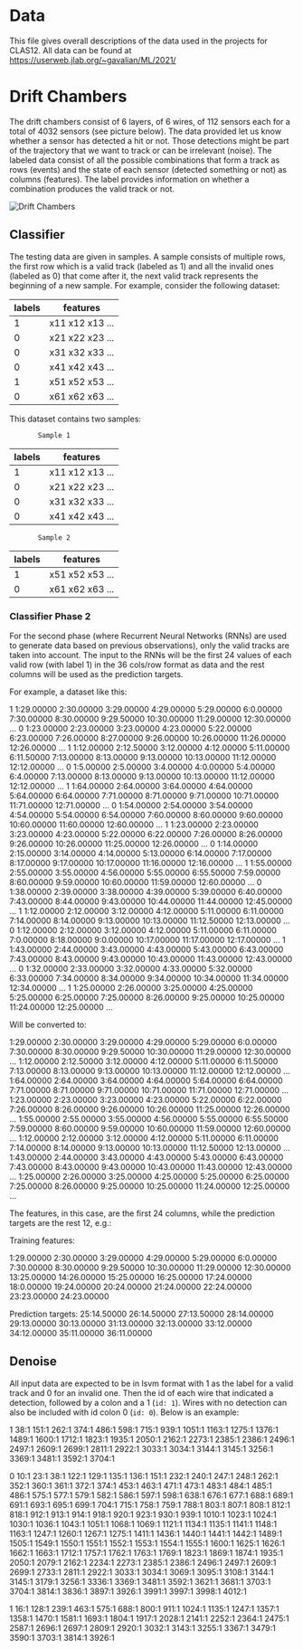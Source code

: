 # Data 

This file gives overall descriptions of the data used in the projects for CLAS12. All data can be found at https://userweb.jlab.org/~gavalian/ML/2021/


# Drift Chambers
The drift chambers consist of 6 layers, of 6 wires, of 112 sensors each for a total of 4032 sensors (see picture below). The data provided let us know whether a sensor
has detected a hit or not. Those detections might be part of the trajectory that we want to track or can be irrelevant (noise). The labeled data consist of all the possible combinations that form a track as rows (events) and the state of each sensor (detected something or not) as columns (features). The label provides information on whether a combination produces the valid track or not.

![Drift Chambers](https://crtc.cs.odu.edu/images/b/bf/Drift_Chambers.png)

## Classifier

The testing data are given in samples. A sample consists of multiple rows, the first row which is a valid track (labeled as 1) and all the invalid ones (labeled as 0) that come after it, the next valid track represents the beginning of a new sample. For example, consider the following dataset:

 | labels |     features     |
 |--------|------------------|
 |   1    |   x11 x12 x13 ...|
 |   0    |   x21 x22 x23 ...|
 |   0    |   x31 x32 x33 ...|
 |   0    |   x41 x42 x43 ...|
 |   1    |   x51 x52 x53 ...|
 |   0    |   x61 x62 x63 ...|
 
 
This dataset contains two samples:
          
           Sample 1
 | labels |     features     |   
 |--------|------------------|   
 |   1    |   x11 x12 x13 ...|   
 |   0    |   x21 x22 x23 ...|   
 |   0    |   x31 x32 x33 ...|
 |   0    |   x41 x42 x43 ...|
 
           Sample 2
 | labels |     features     |
 |--------|------------------|
 |   1    |   x51 x52 x53 ...|
 |   0    |   x61 x62 x63 ...|

### Classifier Phase 2
For the second phase (where Recurrent Neural Networks (RNNs) are used to generate data based on previous observations), only the valid tracks are taken into account. The input to the RNNs will be the first 24 values of each valid row (with label 1) in the 36 cols/row format as data and the rest columns will be used as the prediction targets.

For example, a dataset like this:

 1 1:29.00000 2:30.00000 3:29.00000 4:29.00000 5:29.00000 6:0.00000 7:30.00000 8:30.00000 9:29.50000 10:30.00000 11:29.00000 12:30.00000 ...
 0 1:23.00000 2:23.00000 3:23.00000 4:23.00000 5:22.00000 6:23.00000 7:26.00000 8:27.00000 9:26.00000 10:26.00000 11:26.00000 12:26.00000 ...
 1 1:12.00000 2:12.50000 3:12.00000 4:12.00000 5:11.00000 6:11.50000 7:13.00000 8:13.00000 9:13.00000 10:13.00000 11:12.00000 12:12.00000 ...
 0 1:5.00000 2:5.00000 3:4.00000 4:0.00000 5:4.00000 6:4.00000 7:13.00000 8:13.00000 9:13.00000 10:13.00000 11:12.00000 12:12.00000 ...
 1 1:64.00000 2:64.00000 3:64.00000 4:64.00000 5:64.00000 6:64.00000 7:71.00000 8:71.00000 9:71.00000 10:71.00000 11:71.00000 12:71.00000 ...
 0 1:54.00000 2:54.00000 3:54.00000 4:54.00000 5:54.00000 6:54.00000 7:60.00000 8:60.00000 9:60.00000 10:60.00000 11:60.00000 12:60.00000 ...
 1 1:23.00000 2:23.00000 3:23.00000 4:23.00000 5:22.00000 6:22.00000 7:26.00000 8:26.00000 9:26.00000 10:26.00000 11:25.00000 12:26.00000 ...
 0 1:14.00000 2:15.00000 3:14.00000 4:14.00000 5:13.00000 6:14.00000 7:17.00000 8:17.00000 9:17.00000 10:17.00000 11:16.00000 12:16.00000 ...
 1 1:55.00000 2:55.00000 3:55.00000 4:56.00000 5:55.00000 6:55.50000 7:59.00000 8:60.00000 9:59.00000 10:60.00000 11:59.00000 12:60.00000 ...
 0 1:38.00000 2:39.00000 3:38.00000 4:39.00000 5:39.00000 6:40.00000 7:43.00000 8:44.00000 9:43.00000 10:44.00000 11:44.00000 12:45.00000 ...
 1 1:12.00000 2:12.00000 3:12.00000 4:12.00000 5:11.00000 6:11.00000 7:14.00000 8:14.00000 9:13.00000 10:13.00000 11:12.50000 12:13.00000 ...
 0 1:12.00000 2:12.00000 3:12.00000 4:12.00000 5:11.00000 6:11.00000 7:0.00000 8:18.00000 9:0.00000 10:17.00000 11:17.00000 12:17.00000 ...
 1 1:43.00000 2:44.00000 3:43.00000 4:43.00000 5:43.00000 6:43.00000 7:43.00000 8:43.00000 9:43.00000 10:43.00000 11:43.00000 12:43.00000 ...
 0 1:32.00000 2:33.00000 3:32.00000 4:33.00000 5:32.00000 6:33.00000 7:34.00000 8:34.00000 9:34.00000 10:34.00000 11:34.00000 12:34.00000 ...
 1 1:25.00000 2:26.00000 3:25.00000 4:25.00000 5:25.00000 6:25.00000 7:25.00000 8:26.00000 9:25.00000 10:25.00000 11:24.00000 12:25.00000 ...

Will be converted to:

 1:29.00000 2:30.00000 3:29.00000 4:29.00000 5:29.00000 6:0.00000 7:30.00000 8:30.00000 9:29.50000 10:30.00000 11:29.00000 12:30.00000 ...
 1:12.00000 2:12.50000 3:12.00000 4:12.00000 5:11.00000 6:11.50000 7:13.00000 8:13.00000 9:13.00000 10:13.00000 11:12.00000 12:12.00000 ...
 1:64.00000 2:64.00000 3:64.00000 4:64.00000 5:64.00000 6:64.00000 7:71.00000 8:71.00000 9:71.00000 10:71.00000 11:71.00000 12:71.00000 ...
 1:23.00000 2:23.00000 3:23.00000 4:23.00000 5:22.00000 6:22.00000 7:26.00000 8:26.00000 9:26.00000 10:26.00000 11:25.00000 12:26.00000 ...
 1:55.00000 2:55.00000 3:55.00000 4:56.00000 5:55.00000 6:55.50000 7:59.00000 8:60.00000 9:59.00000 10:60.00000 11:59.00000 12:60.00000 ...
 1:12.00000 2:12.00000 3:12.00000 4:12.00000 5:11.00000 6:11.00000 7:14.00000 8:14.00000 9:13.00000 10:13.00000 11:12.50000 12:13.00000 ...
 1:43.00000 2:44.00000 3:43.00000 4:43.00000 5:43.00000 6:43.00000 7:43.00000 8:43.00000 9:43.00000 10:43.00000 11:43.00000 12:43.00000 ...
 1:25.00000 2:26.00000 3:25.00000 4:25.00000 5:25.00000 6:25.00000 7:25.00000 8:26.00000 9:25.00000 10:25.00000 11:24.00000 12:25.00000 ...

The features, in this case, are the first 24 columns, while the prediction targets are the rest 12, e.g.:

Training features:

 1:29.00000 2:30.00000 3:29.00000 4:29.00000 5:29.00000 6:0.00000 7:30.00000 8:30.00000 9:29.50000 10:30.00000 11:29.00000 12:30.00000 13:25.00000 14:26.00000 15:25.00000 16:25.00000 17:24.00000 18:0.00000 19:24.00000 20:24.00000 21:24.00000 22:24.00000 23:23.00000 24:23.00000 

Prediction targets:
 25:14.50000 26:14.50000 27:13.50000 28:14.00000 29:13.00000 30:13.00000 31:13.00000 32:13.00000 33:12.00000 34:12.00000 35:11.00000 36:11.00000

## Denoise
All input data are expected to be in lsvm format with 1 as the label for a valid track and 0 for an invalid one. Then the id of each wire that indicated a detection, followed by a colon and a 1 (`id: 1`). Wires with no detection can also be included with id colon 0 (`id: 0`). Below is an example:

1 38:1 151:1 262:1 374:1 486:1 598:1 715:1 939:1 1051:1 1163:1 1275:1 1376:1 1489:1 1600:1 1712:1 1823:1 1935:1 2050:1 2162:1 2273:1 2385:1 2386:1 2496:1 2497:1 2609:1 2699:1 2811:1 2922:1 3033:1 3034:1 3144:1 3145:1 3256:1 3369:1 3481:1 3592:1 3704:1

0 10:1 23:1 38:1 122:1 129:1 135:1 136:1 151:1 232:1 240:1 247:1 248:1 262:1 352:1 360:1 361:1 372:1 374:1 453:1 463:1 471:1 473:1 483:1 484:1 485:1 486:1 575:1 577:1 579:1 582:1 586:1 597:1 598:1 638:1 676:1 677:1 688:1 689:1 691:1 693:1 695:1 699:1 704:1 715:1 758:1 759:1 788:1 803:1 807:1 808:1 812:1 818:1 912:1 913:1 914:1 918:1 920:1 923:1 930:1 939:1 1010:1 1023:1 1024:1 1030:1 1036:1 1043:1 1051:1 1068:1 1069:1 1121:1 1134:1 1135:1 1141:1 1148:1 1163:1 1247:1 1260:1 1267:1 1275:1 1411:1 1436:1 1440:1 1441:1 1442:1 1489:1 1505:1 1549:1 1550:1 1551:1 1552:1 1553:1 1554:1 1555:1 1600:1 1625:1 1626:1 1662:1 1663:1 1712:1 1757:1 1762:1 1763:1 1769:1 1823:1 1869:1 1874:1 1935:1 2050:1 2079:1 2162:1 2234:1 2273:1 2385:1 2386:1 2496:1 2497:1 2609:1 2699:1 2733:1 2811:1 2922:1 3033:1 3034:1 3069:1 3095:1 3108:1 3144:1 3145:1 3179:1 3256:1 3336:1 3369:1 3481:1 3592:1 3621:1 3681:1 3703:1 3704:1 3814:1 3836:1 3897:1 3926:1 3991:1 3997:1 3998:1 4012:1

1 16:1 128:1 239:1 463:1 575:1 688:1 800:1 911:1 1024:1 1135:1 1247:1 1357:1 1358:1 1470:1 1581:1 1693:1 1804:1 1917:1 2028:1 2141:1 2252:1 2364:1 2475:1 2587:1 2696:1 2697:1 2809:1 2920:1 3032:1 3143:1 3255:1 3367:1 3479:1 3590:1 3703:1 3814:1 3926:1
